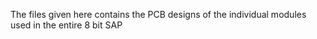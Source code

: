 The files given here contains the PCB designs of the individual modules used in the entire 8 bit SAP

